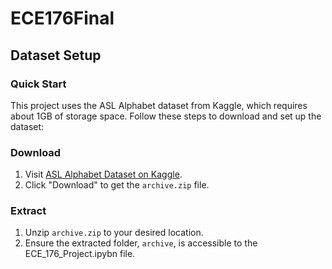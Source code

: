 # ECE176Final

## Dataset Setup

### Quick Start
This project uses the ASL Alphabet dataset from Kaggle, which requires about 1GB of storage space. Follow these steps to download and set up the dataset:

### Download
1. Visit [ASL Alphabet Dataset on Kaggle](https://www.kaggle.com/datasets/grassknoted/asl-alphabet).
2. Click "Download" to get the `archive.zip` file.

### Extract
1. Unzip `archive.zip` to your desired location.
2. Ensure the extracted folder, `archive`, is accessible to the ECE_176_Project.ipybn file.
